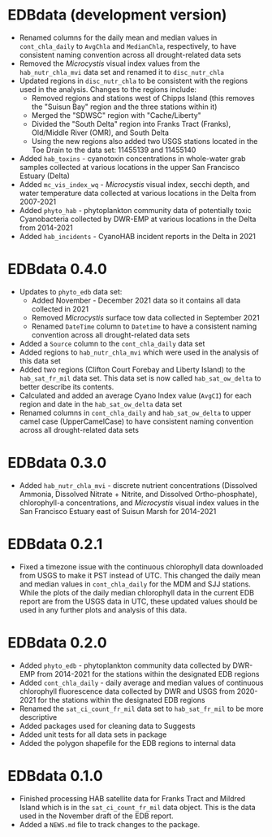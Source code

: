 # EDBdata (development version)

* Renamed columns for the daily mean and median values in `cont_chla_daily` to `AvgChla` and `MedianChla`, respectively, to have consistent naming convention across all drought-related data sets
* Removed the *Microcystis* visual index values from the `hab_nutr_chla_mvi` data set and renamed it to `disc_nutr_chla`
* Updated regions in `disc_nutr_chla` to be consistent with the regions used in the analysis. Changes to the regions include:
  * Removed regions and stations west of Chipps Island (this removes the "Suisun Bay" region and the three stations within it)
  * Merged the "SDWSC" region with "Cache/Liberty"
  * Divided the "South Delta" region into Franks Tract (Franks), Old/Middle River (OMR), and South Delta
  * Using the new regions also added two USGS stations located in the Toe Drain to the data set: 11455139 and 11455140
* Added `hab_toxins` - cyanotoxin concentrations in whole-water grab samples collected at various locations in the upper San Francisco Estuary (Delta)
* Added `mc_vis_index_wq` - *Microcystis* visual index, secchi depth, and water temperature data collected at various locations in the Delta from 2007-2021
* Added `phyto_hab` - phytoplankton community data of potentially toxic Cyanobacteria collected by DWR-EMP at various locations in the Delta from 2014-2021
* Added `hab_incidents` - CyanoHAB incident reports in the Delta in 2021

# EDBdata 0.4.0

* Updates to `phyto_edb` data set:
  * Added November - December 2021 data so it contains all data collected in 2021
  * Removed *Microcystis* surface tow data collected in September 2021
  * Renamed `DateTime` column to `Datetime` to have a consistent naming convention across all drought-related data sets
* Added a `Source` column to the `cont_chla_daily` data set
* Added regions to `hab_nutr_chla_mvi` which were used in the analysis of this data set
* Added two regions (Clifton Court Forebay and Liberty Island) to the `hab_sat_fr_mil` data set. This data set is now called `hab_sat_ow_delta` to better describe its contents.
* Calculated and added an average Cyano Index value (`AvgCI`) for each region and date in the `hab_sat_ow_delta` data set
* Renamed columns in `cont_chla_daily` and `hab_sat_ow_delta` to upper camel case (UpperCamelCase) to have consistent naming convention across all drought-related data sets

# EDBdata 0.3.0

* Added `hab_nutr_chla_mvi` - discrete nutrient concentrations (Dissolved Ammonia, Dissolved Nitrate + Nitrite, and Dissolved Ortho-phosphate), chlorophyll-a concentrations, and *Microcystis* visual index values in the San Francisco Estuary east of Suisun Marsh for 2014-2021

# EDBdata 0.2.1

* Fixed a timezone issue with the continuous chlorophyll data downloaded from USGS to make it PST instead of UTC. This changed the daily mean and median values in `cont_chla_daily` for the MDM and SJJ stations. While the plots of the daily median chlorophyll data in the current EDB report are from the USGS data in UTC, these updated values should be used in any further plots and analysis of this data.

# EDBdata 0.2.0

* Added `phyto_edb` - phytoplankton community data collected by DWR-EMP from 2014-2021 for the stations within the designated EDB regions
* Added `cont_chla_daily` - daily average and median values of continuous chlorophyll fluorescence data collected by DWR and USGS from 2020-2021 for the stations within the designated EDB regions
* Renamed the `sat_ci_count_fr_mil` data set to `hab_sat_fr_mil` to be more descriptive
* Added packages used for cleaning data to Suggests
* Added unit tests for all data sets in package
* Added the polygon shapefile for the EDB regions to internal data

# EDBdata 0.1.0

* Finished processing HAB satellite data for Franks Tract and Mildred Island which is in the `sat_ci_count_fr_mil` data object. This is the data used in the November draft of the EDB report.
* Added a `NEWS.md` file to track changes to the package.
